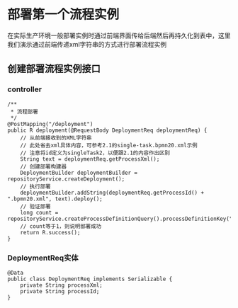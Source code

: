 # 部署第一个流程实例

在实际生产环境一般部署实例时通过前端界面传给后端然后再持久化到表中，这里我们演示通过前端传递xml字符串的方式进行部署流程实例

## 创建部署流程实例接口

### controller

```
/**
 * 流程部署
 */
@PostMapping("/deployment")
public R deployment(@RequestBody DeploymentReq deploymentReq) {
    // 从前端接收到的XML字符串
    // 此处省去xml具体内容，可参考2.1的single-task.bpmn20.xml示例
    // 注意将id定义为singleTask2，以便跟2.1的内容作出区别
    String text = deploymentReq.getProcessXml();
    // 创建部署构建器
    DeploymentBuilder deploymentBuilder = repositoryService.createDeployment();
    // 执行部署
    deploymentBuilder.addString(deploymentReq.getProcessId() + ".bpmn20.xml", text).deploy();
    // 验证部署
    long count = repositoryService.createProcessDefinitionQuery().processDefinitionKey("singleTask2").count();
    // count等于1，则说明部署成功
    return R.success();
}
```

### DeploymentReq实体

```
@Data
public class DeploymentReq implements Serializable {
    private String processXml;
    private String processId;
}
```

